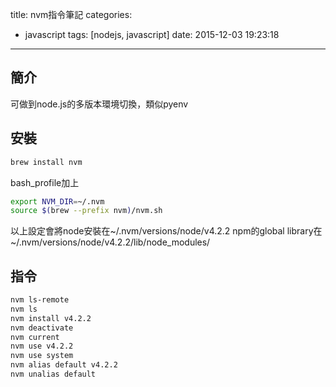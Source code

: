 title: nvm指令筆記
categories:
  - javascript
tags: [nodejs, javascript]
date: 2015-12-03 19:23:18
---

<!-- more -->
## 簡介
可做到node.js的多版本環境切換，類似pyenv

## 安裝
``` bash
brew install nvm
```
bash_profile加上
``` bash ~/.bash_profile
export NVM_DIR=~/.nvm
source $(brew --prefix nvm)/nvm.sh
```
以上設定會將node安裝在~/.nvm/versions/node/v4.2.2
npm的global library在~/.nvm/versions/node/v4.2.2/lib/node_modules/

## 指令
``` bash
nvm ls-remote
nvm ls
nvm install v4.2.2
nvm deactivate
nvm current
nvm use v4.2.2
nvm use system
nvm alias default v4.2.2
nvm unalias default
```
